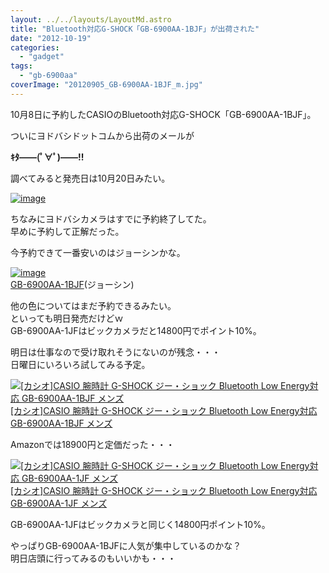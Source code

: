 ```yaml
---
layout: ../../layouts/LayoutMd.astro
title: "Bluetooth対応G-SHOCK「GB-6900AA-1BJF」が出荷された"
date: "2012-10-19"
categories: 
  - "gadget"
tags: 
  - "gb-6900aa"
coverImage: "20120905_GB-6900AA-1BJF_m.jpg"
---
```


10月8日に予約したCASIOのBluetooth対応G-SHOCK「GB-6900AA-1BJF」。

ついにヨドバシドットコムから出荷のメールが

**ｷﾀ――(ﾟ∀ﾟ)――!!**

調べてみると発売日は10月20日みたい。

[![image](images/image_thumb16.png "image")](//mizuka123.net/wp-content/uploads/2012/10/image17.png)

ちなみにヨドバシカメラはすでに予約終了してた。  
早めに予約して正解だった。

今予約できて一番安いのはジョーシンかな。

[![image](images/image_thumb17.png "image")](//mizuka123.net/wp-content/uploads/2012/10/image18.png)  
[GB-6900AA-1BJF](http://joshinweb.jp/watch/6597/4971850975533.html)(ジョーシン)

他の色についてはまだ予約できるみたい。  
といっても明日発売だけどｗ  
GB-6900AA-1JFはビックカメラだと14800円でポイント10%。

明日は仕事なので受け取れそうにないのが残念・・・  
日曜日にいろいろ試してみる予定。

[![[カシオ]CASIO 腕時計 G-SHOCK ジー・ショック Bluetooth Low Energy対応   GB-6900AA-1BJF メンズ](images/41z3vvsyxhL._SL75_.jpg)  
\[カシオ\]CASIO 腕時計 G-SHOCK ジー・ショック Bluetooth Low Energy対応 GB-6900AA-1BJF メンズ  
](https://www.amazon.co.jp/exec/obidos/ASIN/B009ELZ92A/mizuka123-22/ref=nosim)

Amazonでは18900円と定価だった・・・

[![[カシオ]CASIO 腕時計 G-SHOCK ジー・ショック Bluetooth Low Energy対応   GB-6900AA-1JF メンズ](images/51q9ALgwVBL._SL75_.jpg)  
\[カシオ\]CASIO 腕時計 G-SHOCK ジー・ショック Bluetooth Low Energy対応 GB-6900AA-1JF メンズ  
](https://www.amazon.co.jp/exec/obidos/ASIN/B009ELZ8ZS/mizuka123-22/ref=nosim)

  
GB-6900AA-1JFはビックカメラと同じく14800円ポイント10%。

やっぱりGB-6900AA-1BJFに人気が集中しているのかな？  
明日店頭に行ってみるのもいいかも・・・
